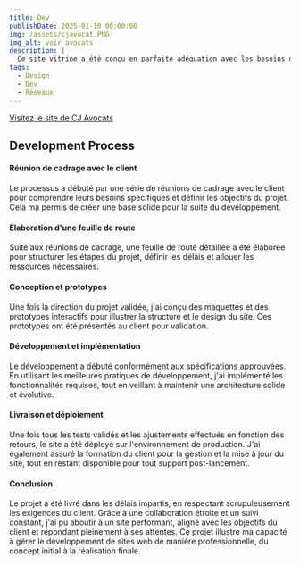 ```yaml
---
title: Dev
publishDate: 2025-01-10 00:00:00
img: /assets/cjavocat.PNG
img_alt: voir avocats
description: |
  Ce site vitrine a été conçu en parfaite adéquation avec les besoins du client, des fonctionnalité basique, respect de la charte graphique.
tags:
  - Design
  - Dev
  - Réseaux
---
```

<script>
    function openInSameTab(url) {
        window.location.href = url;
    }
</script>

<a href="https://cjavocats.fr" target="_blank">Visitez le site de CJ Avocats</a>


## Development Process

#### Réunion de cadrage avec le client

Le processus a débuté par une série de réunions de cadrage avec le client pour comprendre leurs besoins spécifiques et définir les objectifs du projet. Cela  ma permis de créer une base solide pour la suite du développement.

#### Élaboration d'une feuille de route

Suite aux réunions de cadrage, une feuille de route détaillée a été élaborée pour structurer les étapes du projet, définir les délais et allouer les ressources nécessaires.

#### Conception et prototypes

Une fois la direction du projet validée, j'ai conçu des maquettes et des prototypes interactifs pour illustrer la structure et le design du site. Ces prototypes ont été présentés au client pour validation.

#### Développement et implémentation

Le développement a débuté conformément aux spécifications approuvées. En utilisant les meilleures pratiques de développement, j'ai implémenté les fonctionnalités requises, tout en veillant à maintenir une architecture solide et évolutive.

#### Livraison et déploiement

Une fois tous les tests validés et les ajustements effectués en fonction des retours, le site a été déployé sur l'environnement de production. J'ai également assuré la formation du client pour la gestion et la mise à jour du site, tout en restant disponible pour tout support post-lancement.

#### Conclusion

Le projet a été livré dans les délais impartis, en respectant scrupuleusement les exigences du client. Grâce à une collaboration étroite et un suivi constant, j'ai pu aboutir à un site performant, aligné avec les objectifs du client et répondant pleinement à ses attentes. Ce projet illustre ma capacité à gérer le développement de sites web de manière professionnelle, du concept initial à la réalisation finale.